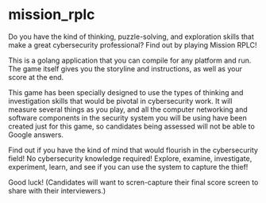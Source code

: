 # mission_rplc
Do you have the kind of thinking, puzzle-solving, and exploration skills that make a great cybersecurity professional?
Find out by playing Mission RPLC!

This is a golang application that you can compile for any platform and run. 
The game itself gives you the storyline and instructions, as well as your score at the end. 

This game has been specially designed to use the types of thinking and investigation skills that
would be pivotal in cybersecurity work. It will measure several things as you play, and all the
computer networking and software components in the security system you will be using have been
created just for this game, so candidates being assessed will not be able to Google answers.

Find out if you have the kind of mind that would flourish in the cybersecurity field!
No cybersecurity knowledge required! Explore, examine, investigate, experiment, learn, and
see if you can use the system to capture the thief!

Good luck!
(Candidates will want to scren-capture their final score screen to share with their interviewers.)
